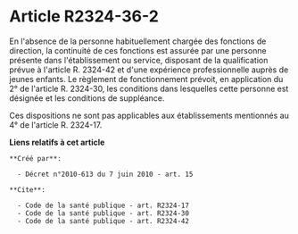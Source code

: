 # Article R2324-36-2

En l'absence de la personne habituellement chargée des fonctions de direction, la continuité de ces fonctions est assurée par
une personne présente dans l'établissement ou service, disposant de la qualification prévue à l'article R. 2324-42 et d'une
expérience professionnelle auprès de jeunes enfants. Le règlement de fonctionnement prévoit, en application du 2° de
l'article R. 2324-30, les conditions dans lesquelles cette personne est désignée et les conditions de suppléance. 

Ces dispositions ne sont pas applicables aux établissements mentionnés au 4° de l'article R. 2324-17.

**Liens relatifs à cet article**

	**Créé par**:

	  - Décret n°2010-613 du 7 juin 2010 - art. 15

	**Cite**:

	  - Code de la santé publique - art. R2324-17
	  - Code de la santé publique - art. R2324-30
	  - Code de la santé publique - art. R2324-42
